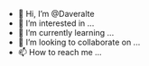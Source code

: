 - 👋 Hi, I’m @Daveralte
- 👀 I’m interested in ...
- 🌱 I’m currently learning ...
- 💞️ I’m looking to collaborate on ...
- 📫 How to reach me ...

<!---
Daveralte/Daveralte is a ✨ special ✨ repository because its `README.md` (this file) appears on your GitHub profile.
You can click the Preview link to take a look at your changes.
--->
